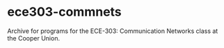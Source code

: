 # ece303-commnets
Archive for programs for the ECE-303: Communication Networks class at the Cooper Union.
